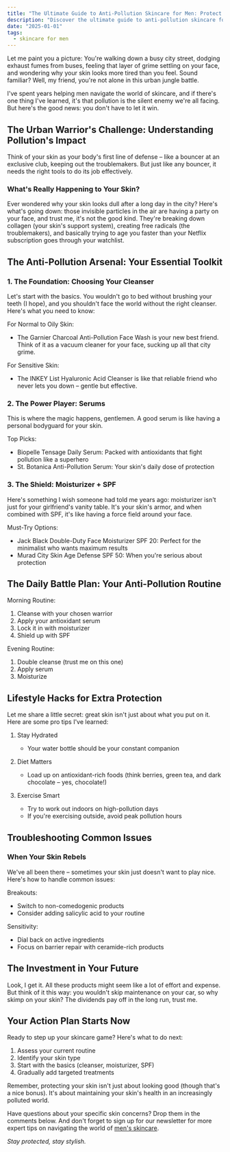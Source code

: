 ```yaml
---
title: "The Ultimate Guide to Anti-Pollution Skincare for Men: Protect Your Skin in Style"
description: "Discover the ultimate guide to anti-pollution skincare for men. Learn expert tips, product recommendations, and daily routines to protect your skin from urban environmental damage while maintaining your style."
date: "2025-01-01"
tags:
  - skincare for men
---
```


Let me paint you a picture: You're walking down a busy city street, dodging exhaust fumes from buses, feeling that layer of grime settling on your face, and wondering why your skin looks more tired than you feel. Sound familiar? Well, my friend, you're not alone in this urban jungle battle.

I've spent years helping men navigate the world of skincare, and if there's one thing I've learned, it's that pollution is the silent enemy we're all facing. But here's the good news: you don't have to let it win.

## The Urban Warrior's Challenge: Understanding Pollution's Impact

Think of your skin as your body's first line of defense – like a bouncer at an exclusive club, keeping out the troublemakers. But just like any bouncer, it needs the right tools to do its job effectively.

### What's Really Happening to Your Skin?

Ever wondered why your skin looks dull after a long day in the city? Here's what's going down: those invisible particles in the air are having a party on your face, and trust me, it's not the good kind. They're breaking down collagen (your skin's support system), creating free radicals (the troublemakers), and basically trying to age you faster than your Netflix subscription goes through your watchlist.

<!--[Insert infographic showing pollution particles and their effects on skin]-->

## The Anti-Pollution Arsenal: Your Essential Toolkit

### 1. The Foundation: Choosing Your Cleanser

Let's start with the basics. You wouldn't go to bed without brushing your teeth (I hope), and you shouldn't face the world without the right cleanser. Here's what you need to know:

For Normal to Oily Skin:
- The Garnier Charcoal Anti-Pollution Face Wash is your new best friend. Think of it as a vacuum cleaner for your face, sucking up all that city grime.

For Sensitive Skin:
- The INKEY List Hyaluronic Acid Cleanser is like that reliable friend who never lets you down – gentle but effective.

### 2. The Power Player: Serums

This is where the magic happens, gentlemen. A good serum is like having a personal bodyguard for your skin.

Top Picks:
- Biopelle Tensage Daily Serum: Packed with antioxidants that fight pollution like a superhero
- St. Botanica Anti-Pollution Serum: Your skin's daily dose of protection

### 3. The Shield: Moisturizer + SPF

Here's something I wish someone had told me years ago: moisturizer isn't just for your girlfriend's vanity table. It's your skin's armor, and when combined with SPF, it's like having a force field around your face.

Must-Try Options:
- Jack Black Double-Duty Face Moisturizer SPF 20: Perfect for the minimalist who wants maximum results
- Murad City Skin Age Defense SPF 50: When you're serious about protection

## The Daily Battle Plan: Your Anti-Pollution Routine

Morning Routine:
1. Cleanse with your chosen warrior
2. Apply your antioxidant serum
3. Lock it in with moisturizer
4. Shield up with SPF

Evening Routine:
1. Double cleanse (trust me on this one)
2. Apply serum
3. Moisturize

<!--[Insert routine infographic]-->

## Lifestyle Hacks for Extra Protection

Let me share a little secret: great skin isn't just about what you put on it. Here are some pro tips I've learned:

1. Stay Hydrated
   - Your water bottle should be your constant companion

2. Diet Matters
   - Load up on antioxidant-rich foods (think berries, green tea, and dark chocolate – yes, chocolate!)

3. Exercise Smart
   - Try to work out indoors on high-pollution days
   - If you're exercising outside, avoid peak pollution hours

## Troubleshooting Common Issues

### When Your Skin Rebels

We've all been there – sometimes your skin just doesn't want to play nice. Here's how to handle common issues:

Breakouts:
- Switch to non-comedogenic products
- Consider adding salicylic acid to your routine

Sensitivity:
- Dial back on active ingredients
- Focus on barrier repair with ceramide-rich products

## The Investment in Your Future

Look, I get it. All these products might seem like a lot of effort and expense. But think of it this way: you wouldn't skip maintenance on your car, so why skimp on your skin? The dividends pay off in the long run, trust me.

## Your Action Plan Starts Now

Ready to step up your skincare game? Here's what to do next:

1. Assess your current routine
2. Identify your skin type
3. Start with the basics (cleanser, moisturizer, SPF)
4. Gradually add targeted treatments

Remember, protecting your skin isn't just about looking good (though that's a nice bonus). It's about maintaining your skin's health in an increasingly polluted world.

Have questions about your specific skin concerns? Drop them in the comments below. And don't forget to sign up for our newsletter for more expert tips on navigating the world of [men's skincare](/blog/skincare-for-men/).

*Stay protected, stay stylish.*